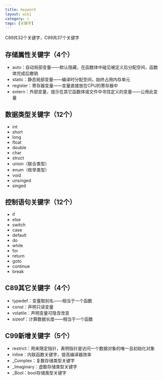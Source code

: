 ```yaml
---
title: keyword
layout: wiki
category: c
tags: [关键字]
---
```


C89共32个关键字，C99共37个关键字

## 存储属性关键字（4个）
  
* auto：自动局部变量——默认隐藏，在函数体中碰见被定义后分配空间，函数体完成后撤销
* static：静态局部变量——编译时分配空间，始终占用内存单元
* register：寄存器变量——变量直接放在CPU的寄存器中
* extern：外部变量，提示在其它函数体或文件中寻找定义的变量——公用此变量

## 数据类型关键字（12个）
  
* int
* short
* long
* float
* double
* char
* struct
* union（联合类型）
* enum（枚举类型）
* void
* unsinged
* singed

## 控制语句关键字（12个）

* if
* else
* switch
* case
* default
* do
* while
* for
* return
* goto
* continue
* break

## C89其它关键字（4个）
  
* typedef：变量取别名——相当于一个函数
* const：声明只读变量
* volatile：声明变量可隐含改变
* sizeof：计算数据长度——相当于一个函数

## C99新增关键字（5个）
  
* restrict：用来限定指针，表明指针是访问一个数据对象的唯一且初始化对象
* inline：内联函数关键字，提高编译器效率
* _Complex：复数存储类型关键字
* _Imaginary：虚数存储类型关键字
* _Bool：bool存储类型关键字